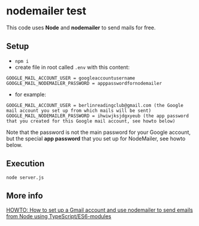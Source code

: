# nodemailer test

This code uses **Node** and **nodemailer** to send mails for free.

## Setup

- `npm i`
- create file in root called `.env` with this content:

``` text
GOOGLE_MAIL_ACCOUNT_USER = googleaccountusername
GOOGLE_MAIL_NODEMAILER_PASSWORD = apppasswordfornodemailer
```
- for example:

```
GOOGLE_MAIL_ACCOUNT_USER = berlinreadingclub@gmail.com (the Google mail account you set up from which mails will be sent)
GOOGLE_MAIL_NODEMAILER_PASSWORD = ihwiwjksjdgxyeub (the app password that you created for this Google mail account, see howto below)
```

Note that the password is not the main password for your Google account, but the special **app password** that you set up for NodeMailer, see howto below.

## Execution

`node server.js`

## More info

[HOWTO: How to set up a Gmail account and use nodemailer to send emails from Node using TypeScript/ES6-modules](https://edwardtanguay.vercel.app/howtos?id=682) 
